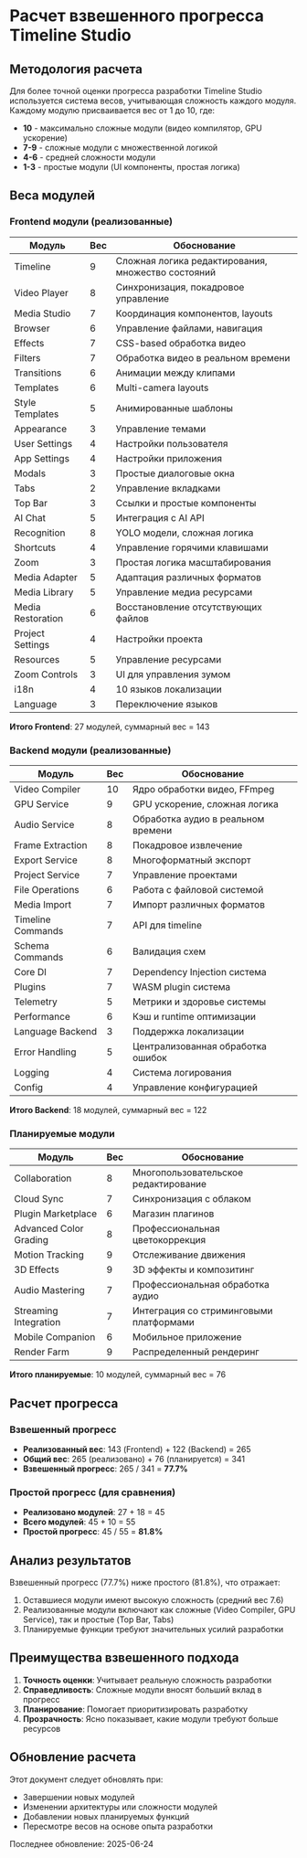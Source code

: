 # Расчет взвешенного прогресса Timeline Studio

## Методология расчета

Для более точной оценки прогресса разработки Timeline Studio используется система весов, учитывающая сложность каждого модуля. Каждому модулю присваивается вес от 1 до 10, где:
- **10** - максимально сложные модули (видео компилятор, GPU ускорение)
- **7-9** - сложные модули с множественной логикой
- **4-6** - средней сложности модули
- **1-3** - простые модули (UI компоненты, простая логика)

## Веса модулей

### Frontend модули (реализованные)

| Модуль | Вес | Обоснование |
|--------|-----|-------------|
| Timeline | 9 | Сложная логика редактирования, множество состояний |
| Video Player | 8 | Синхронизация, покадровое управление |
| Media Studio | 7 | Координация компонентов, layouts |
| Browser | 6 | Управление файлами, навигация |
| Effects | 7 | CSS-based обработка видео |
| Filters | 7 | Обработка видео в реальном времени |
| Transitions | 6 | Анимации между клипами |
| Templates | 6 | Multi-camera layouts |
| Style Templates | 5 | Анимированные шаблоны |
| Appearance | 3 | Управление темами |
| User Settings | 4 | Настройки пользователя |
| App Settings | 4 | Настройки приложения |
| Modals | 3 | Простые диалоговые окна |
| Tabs | 2 | Управление вкладками |
| Top Bar | 3 | Ссылки и простые компоненты |
| AI Chat | 5 | Интеграция с AI API |
| Recognition | 8 | YOLO модели, сложная логика |
| Shortcuts | 4 | Управление горячими клавишами |
| Zoom | 3 | Простая логика масштабирования |
| Media Adapter | 5 | Адаптация различных форматов |
| Media Library | 5 | Управление медиа ресурсами |
| Media Restoration | 6 | Восстановление отсутствующих файлов |
| Project Settings | 4 | Настройки проекта |
| Resources | 5 | Управление ресурсами |
| Zoom Controls | 3 | UI для управления зумом |
| i18n | 4 | 10 языков локализации |
| Language | 3 | Переключение языков |

**Итого Frontend**: 27 модулей, суммарный вес = 143

### Backend модули (реализованные)

| Модуль | Вес | Обоснование |
|--------|-----|-------------|
| Video Compiler | 10 | Ядро обработки видео, FFmpeg |
| GPU Service | 9 | GPU ускорение, сложная логика |
| Audio Service | 8 | Обработка аудио в реальном времени |
| Frame Extraction | 8 | Покадровое извлечение |
| Export Service | 8 | Многоформатный экспорт |
| Project Service | 7 | Управление проектами |
| File Operations | 6 | Работа с файловой системой |
| Media Import | 7 | Импорт различных форматов |
| Timeline Commands | 7 | API для timeline |
| Schema Commands | 6 | Валидация схем |
| Core DI | 7 | Dependency Injection система |
| Plugins | 7 | WASM plugin система |
| Telemetry | 5 | Метрики и здоровье системы |
| Performance | 6 | Кэш и runtime оптимизации |
| Language Backend | 3 | Поддержка локализации |
| Error Handling | 5 | Централизованная обработка ошибок |
| Logging | 4 | Система логирования |
| Config | 4 | Управление конфигурацией |

**Итого Backend**: 18 модулей, суммарный вес = 122

### Планируемые модули

| Модуль | Вес | Обоснование |
|--------|-----|-------------|
| Collaboration | 8 | Многопользовательское редактирование |
| Cloud Sync | 7 | Синхронизация с облаком |
| Plugin Marketplace | 6 | Магазин плагинов |
| Advanced Color Grading | 8 | Профессиональная цветокоррекция |
| Motion Tracking | 9 | Отслеживание движения |
| 3D Effects | 9 | 3D эффекты и композитинг |
| Audio Mastering | 7 | Профессиональная обработка аудио |
| Streaming Integration | 7 | Интеграция со стриминговыми платформами |
| Mobile Companion | 6 | Мобильное приложение |
| Render Farm | 9 | Распределенный рендеринг |

**Итого планируемые**: 10 модулей, суммарный вес = 76

## Расчет прогресса

### Взвешенный прогресс
- **Реализованный вес**: 143 (Frontend) + 122 (Backend) = 265
- **Общий вес**: 265 (реализовано) + 76 (планируется) = 341
- **Взвешенный прогресс**: 265 / 341 = **77.7%**

### Простой прогресс (для сравнения)
- **Реализовано модулей**: 27 + 18 = 45
- **Всего модулей**: 45 + 10 = 55
- **Простой прогресс**: 45 / 55 = **81.8%**

## Анализ результатов

Взвешенный прогресс (77.7%) ниже простого (81.8%), что отражает:
1. Оставшиеся модули имеют высокую сложность (средний вес 7.6)
2. Реализованные модули включают как сложные (Video Compiler, GPU Service), так и простые (Top Bar, Tabs)
3. Планируемые функции требуют значительных усилий разработки

## Преимущества взвешенного подхода

1. **Точность оценки**: Учитывает реальную сложность разработки
2. **Справедливость**: Сложные модули вносят больший вклад в прогресс
3. **Планирование**: Помогает приоритизировать разработку
4. **Прозрачность**: Ясно показывает, какие модули требуют больше ресурсов

## Обновление расчета

Этот документ следует обновлять при:
- Завершении новых модулей
- Изменении архитектуры или сложности модулей
- Добавлении новых планируемых функций
- Пересмотре весов на основе опыта разработки

Последнее обновление: 2025-06-24